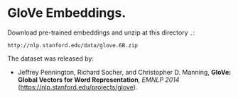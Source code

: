 # GloVe Embeddings.

Download pre-trained embeddings and unzip at this directory `.`:
```
http://nlp.stanford.edu/data/glove.6B.zip
```

The dataset was released by:
- Jeffrey Pennington, Richard Socher, and Christopher D. Manning, **GloVe: Global Vectors for Word Representation**, *EMNLP 2014* (https://nlp.stanford.edu/projects/glove).
